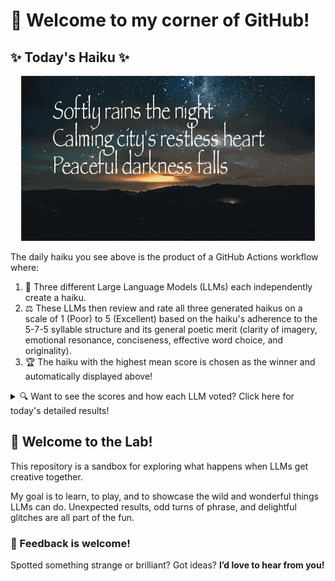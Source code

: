 # 👋 Welcome to my corner of GitHub!

## ✨ Today's Haiku ✨

<p align="center">
  <img src="assets/haiku.gif" alt="Hive Mind - AI Collaboration Concept"/>
</p>

The daily haiku you see above is the product of a GitHub Actions workflow where:

1.  🐝 Three different Large Language Models (LLMs) each independently create a haiku.
2.  ⚖️ These LLMs then review and rate all three generated haikus on a scale of 1 (Poor) to 5 (Excellent) based on the haiku's adherence to the 5-7-5 syllable structure and its general poetic merit (clarity of imagery, emotional resonance, conciseness, effective word choice, and originality).
3.  🏆 The haiku with the highest mean score is chosen as the winner and automatically displayed above!

<details>
<summary>🔍 Want to see the scores and how each LLM voted? Click here for today's detailed results!</summary>

<div id="stats_marker"></div>

| Haiku | Generated By | Rated by `Llama 4 Scout` | Rated by `Llama 3.3` | Rated by `Gemma 2:9B` | Mean Score | Std Dev | Status |
| :---------------------------------------------- | :----------- | :----------------- | :---------------- | :----------------- | :--------- | :--------- | :-------- |
*Softly rains the night<br>Calming city's restless heart<br>Peaceful darkness falls* | Llama 4 Scout | 5 / 5 | 5 / 5 | 5 / 5| 5.0 | 0.0 | 🏆 Winner |
*Vibrant market sounds<br><br>Colors dancing in the crowd<br>Joy in every face* | Llama 3.3 | 4 / 5 | 4 / 5 | 4 / 5| 4.0 | 0.0 |  |
*Raindrops drum the roof<br>A steady rhythm fills the air<br>Earth drinks deeply now<br>* | Gemma 2:9B | 3 / 5 | 1 / 5 | 3 / 5| 2.33 | 1.1547 |  |
</details>


## 🧪 Welcome to the Lab!

This repository is a sandbox for exploring what happens when LLMs get creative together. 

My  goal is to learn, to play, and to showcase the wild and wonderful things LLMs can do. Unexpected results, odd turns of phrase, and delightful glitches are all part of the fun.

### 💬 Feedback is welcome!

Spotted something strange or brilliant? Got ideas? **I’d love to hear from you!**
